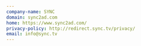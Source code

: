 ```yaml
---
company-name: SYNC
domain: sync2ad.com
home: https://www.sync2ad.com/
privacy-policy: http://redirect.sync.tv/privacy/
email: info@sync.tv
---
```




